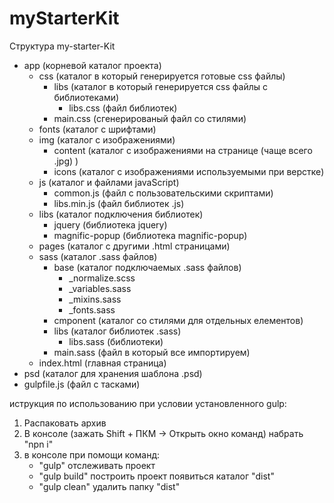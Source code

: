# myStarterKit

Структура my-starter-Kit

- app								(корневой каталог проекта)
	- css							(каталог в который генерируется готовые css файлы)
		- libs						(каталог в который генерируется css файлы с библиотеками)
			- libs.css				(файл библиотек)
		- main.css					(сгенерированый файл со стилями)
	- fonts 						(каталог с шрифтами)
	- img							(каталог с изображениями)
		- content					(каталог с изображениями на странице (чаще всего .jpg) )
		- icons						(каталог с изображениями используемыми при верстке)
	- js							(каталог и файлами javaScript)
		- common.js					(файл с пользовательскими скриптами)
		- libs.min.js				(файл библиотек .js)
	- libs							(каталог подключения библиотек)
		- jquery					(библиотека jquery)
		- magnific-popup			(библиотека magnific-popup)
	- pages							(каталог с другими .html страницами)
	- sass							(каталог .sass файлов)
		- base						(каталог подключаемых .sass файлов)
			- _normalize.scss
			- _variables.sass
			- _mixins.sass
			- _fonts.sass
		- cmponent					(каталог со стилями для отдельных елементов)
		- libs						(каталог библиотек .sass)
			- libs.sass				(библиотеки)
		- main.sass					(файл в который все импортируем)
	- index.html					(главная страница)
- psd								(каталог для хранения шаблона .psd)
- gulpfile.js						(файл с тасками)

иструкция по использованию при условии установленного gulp:

1. Распаковать архив
2. В консоле (зажать Shift + ПКМ -> Открыть окно команд) набрать "npn i"
3. в консоле при помощи команд:
	- "gulp" отслеживать проект
	- "gulp build" построить проект появиться каталог "dist"
	- "gulp clean" удалить папку "dist"
